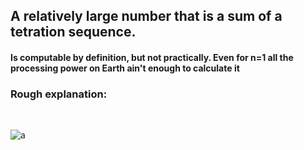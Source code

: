 ## A relatively large number that is a sum of a tetration sequence.
#### Is computable by definition, but not practically. Even for n=1 all the processing power on Earth ain't enough to calculate it
### Rough explanation: 
<br>

![a](https://i.ibb.co/vmr2JGM/WINWORD-r-YREsr-RVPJ.png)
<br>

